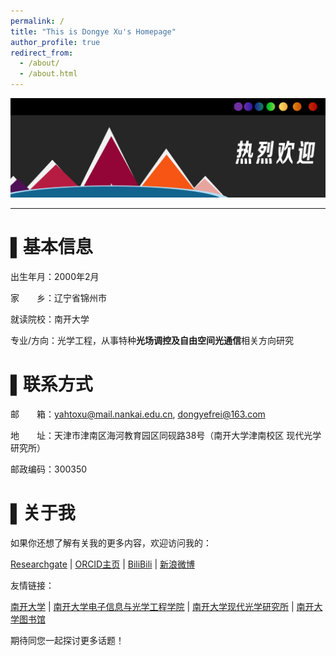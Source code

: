 ```yaml
---
permalink: /
title: "This is Dongye Xu's Homepage"
author_profile: true
redirect_from: 
  - /about/
  - /about.html
---
```

![Editing a markdown file for a talk](/images/banner2.png)


--------------------------------------------------------------


▌基本信息
======
出生年月：2000年2月

家　　乡：辽宁省锦州市

就读院校：南开大学

专业/方向：光学工程，从事特种**光场调控及自由空间光通信**相关方向研究

▌联系方式
======
邮　　箱：yahtoxu@mail.nankai.edu.cn, dongyefrei@163.com

地　　址：天津市津南区海河教育园区同砚路38号（南开大学津南校区 现代光学研究所）

邮政编码：300350

▌关于我
======

如果你还想了解有关我的更多内容，欢迎访问我的：

[Researchgate](https://www.researchgate.net/profile/Dongye-Xu) | [ORCID主页](https://orcid.org/0000-0003-4278-7027) | [BiliBili](https://space.bilibili.com/397159427?spm_id_from=333.1007.0.0) | [新浪微博](https://weibo.com/u/5839452237)

友情链接：

[南开大学](https://www.nankai.edu.cn/) | [南开大学电子信息与光学工程学院](https://ceo.nankai.edu.cn/) | [南开大学现代光学研究所](https://imo.nankai.edu.cn/) | [南开大学图书馆](https://lib.nankai.edu.cn)

期待同您一起探讨更多话题！
